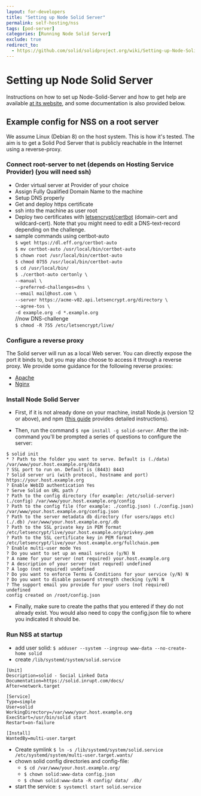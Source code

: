 ```yaml
---
layout: for-developers
title: "Setting up Node Solid Server"
permalink: self-hosting/nss
tags: [pod-server]
categories: [Running Node Solid Server]
exclude: true
redirect_to:
  - https://github.com/solid/solidproject.org/wiki/Setting-up-Node-Solid-Server
---
```


# Setting up Node Solid Server

Instructions on how to set up Node-Solid-Server and how to get help are available [at its website](https://github.com/solid/node-solid-server), and some documentation is also provided below.

## Example config for NSS on a root server

We assume Linux (Debian 8) on the host system. This is how it's tested. The aim is to get a Solid Pod Server that is publicly reachable in the Internet using a reverse-proxy.<br />

### Connect root-server to net (depends on Hosting Service Provider) (you will need ssh)<br />

- Order virtual server at Provider of your choice
- Assign Fully Qualified Domain Name to the machine
- Setup DNS properly
- Get and deploy https certificate
- ssh into the machine as user root
- Deploy two certificates with [letsencrypt/certbot](https://letsencrypt.org/) (domain-cert and wildcard-cert). Note that you might need to edit a DNS-text-record depending on the challenge.
- sample commands using certbot-auto<br />
  `$ wget https://dl.eff.org/certbot-auto`<br />
  `$ mv certbot-auto /usr/local/bin/certbot-auto`<br />
  `$ chown root /usr/local/bin/certbot-auto`<br />
  `$ chmod 0755 /usr/local/bin/certbot-auto`<br />
  `$ cd /usr/local/bin/`<br />
  `$ ./certbot-auto certonly \`<br />
  `--manual \`<br />
  `--preferred-challenges=dns \`<br />
  `--email mail@host.com \`<br />
  `--server https://acme-v02.api.letsencrypt.org/directory \`<br />
  `--agree-tos \`<br />
  `-d example.org -d *.example.org`<br />
  //now DNS-challenge<br />
  `$ chmod -R 755 /etc/letsencrypt/live/`<br />

### Configure a reverse proxy

The Solid server will run as a local Web server. You can directly expose the port it binds to, but you may also choose to access it through a reverse proxy. We provide some guidance for the following reverse proxies:

- [Apache](/for-developers/pod-server/apache)
- [Nginx](/for-developers/pod-server/nginx)

### Install Node Solid Server

- First, if it is not already done on your machine, install Node.js (version 12 or above), and npm ([this guide](https://tecadmin.net/install-latest-nodejs-npm-on-debian/) provides detailed instructions).

- Then, run the command `$ npm install -g solid-server`. After the init-command you'll be prompted a series of questions to configure the server:

```config
$ solid init
* ? Path to the folder you want to serve. Default is (./data) /var/www/your.host.example.org/data
? SSL port to run on. Default is (8443) 8443
? Solid server uri (with protocol, hostname and port) https://your.host.example.org
? Enable WebID authentication Yes
? Serve Solid on URL path /
? Path to the config directory (for example: /etc/solid-server) (./config) /var/www/your.host.example.org/config
? Path to the config file (for example: ./config.json) (./config.json) /var/www/your.host.example.org/config.json
? Path to the server metadata db directory (for users/apps etc) (./.db) /var/www/your.host.example.org/.db
? Path to the SSL private key in PEM format /etc/letsencrypt/live/your.host.example.org/privkey.pem
? Path to the SSL certificate key in PEM format /etc/letsencrypt/live/your.host.example.org/fullchain.pem
? Enable multi-user mode Yes
? Do you want to set up an email service (y/N) N
? A name for your server (not required) your.host.example.org
? A description of your server (not requred) undefined
? A logo (not required) undefined
? Do you want to enforce Terms & Conditions for your service (y/N) N
? Do you want to disable password strength checking (y/N) N
? The support email you provide for your users (not required) undefined
config created on /root/config.json
```

- Finally, make sure to create the paths that you entered if they do not already exist. You would also need to copy the config.json file to where you indicated it should be.

### Run NSS at startup

- add user solid: `$ adduser --system --ingroup www-data --no-create-home solid`
- create `/lib/systemd/system/solid.service`

```config
[Unit]
Description=solid - Social Linked Data
Documentation=https://solid.inrupt.com/docs/
After=network.target

[Service]
Type=simple
User=solid
WorkingDirectory=/var/www/your.host.example.org
ExecStart=/usr/bin/solid start
Restart=on-failure

[Install]
WantedBy=multi-user.target
```

- Create symlink `$ ln -s /lib/systemd/system/solid.service /etc/systemd/system/multi-user.target.wants/`
- chown solid config directories and config-file:
  - `$ cd /var/www/your.host.example.org/`
  - `$ chown solid:www-data config.json`
  - `$ chown solid:www-data -R config/ data/ .db/`
- start the service: `$ systemctl start solid.service`
